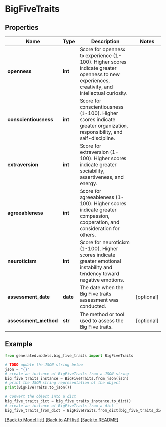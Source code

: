 # BigFiveTraits


## Properties

Name | Type | Description | Notes
------------ | ------------- | ------------- | -------------
**openness** | **int** | Score for openness to experience (1-100). Higher scores indicate greater openness to new experiences, creativity, and intellectual curiosity. | 
**conscientiousness** | **int** | Score for conscientiousness (1-100). Higher scores indicate greater organization, responsibility, and self-discipline. | 
**extraversion** | **int** | Score for extraversion (1-100). Higher scores indicate greater sociability, assertiveness, and energy. | 
**agreeableness** | **int** | Score for agreeableness (1-100). Higher scores indicate greater compassion, cooperation, and consideration for others. | 
**neuroticism** | **int** | Score for neuroticism (1-100). Higher scores indicate greater emotional instability and tendency toward negative emotions. | 
**assessment_date** | **date** | The date when the Big Five traits assessment was conducted. | [optional] 
**assessment_method** | **str** | The method or tool used to assess the Big Five traits. | [optional] 

## Example

```python
from generated.models.big_five_traits import BigFiveTraits

# TODO update the JSON string below
json = "{}"
# create an instance of BigFiveTraits from a JSON string
big_five_traits_instance = BigFiveTraits.from_json(json)
# print the JSON string representation of the object
print(BigFiveTraits.to_json())

# convert the object into a dict
big_five_traits_dict = big_five_traits_instance.to_dict()
# create an instance of BigFiveTraits from a dict
big_five_traits_from_dict = BigFiveTraits.from_dict(big_five_traits_dict)
```
[[Back to Model list]](../README.md#documentation-for-models) [[Back to API list]](../README.md#documentation-for-api-endpoints) [[Back to README]](../README.md)


